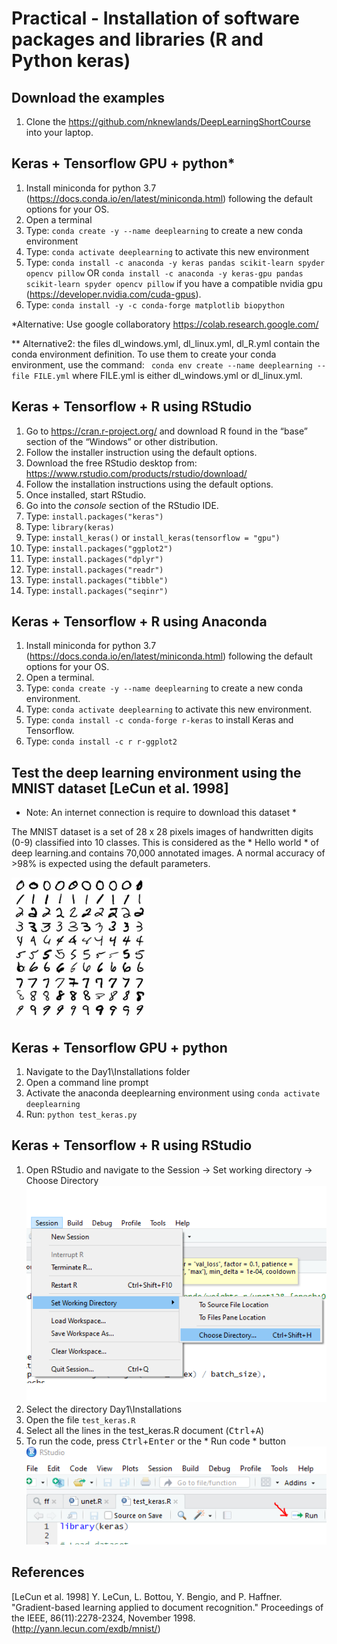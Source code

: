 Practical - Installation of software packages and libraries (R and Python keras) 
=================================================================================

Download the examples
---------------------
1. Clone the https://github.com/nknewlands/DeepLearningShortCourse into your laptop.



Keras + Tensorflow GPU + python* 
--------------------------------

1. Install miniconda for python 3.7 (https://docs.conda.io/en/latest/miniconda.html) following the default options for your OS.
2. Open a terminal
3. Type: `conda create -y --name deeplearning` to create a new conda environment
4. Type: `conda activate deeplearning` to activate this new environment
5. Type: `conda install -c anaconda -y keras pandas scikit-learn spyder opencv pillow`
 OR 
          `conda install -c anaconda -y keras-gpu pandas scikit-learn spyder opencv pillow`
 if you have a compatible nvidia gpu (https://developer.nvidia.com/cuda-gpus).
6. Type: `conda install -y -c conda-forge matplotlib biopython`

*Alternative: Use google collaboratory https://colab.research.google.com/


** Alternative2: the files dl_windows.yml, dl_linux.yml, dl_R.yml contain the conda environment definition. To use them to create your conda environment, use the command: ` conda env create --name deeplearning --file FILE.yml` where FILE.yml is either dl_windows.yml or dl_linux.yml.

Keras + Tensorflow + R using RStudio
------------------------------------

1. Go to https://cran.r-project.org/ and download R found in the “base” section of the “Windows” or other distribution.
2. Follow the installer instruction using the default options.
3. Download the free RStudio desktop from: https://www.rstudio.com/products/rstudio/download/
4. Follow the installation instructions using the default options.
5. Once installed, start RStudio.
6. Go into the *console* section of the RStudio IDE.
6. Type: `install.packages("keras")`
7. Type: `library(keras)`
8. Type: `install_keras()` or `install_keras(tensorflow = "gpu")`
9. Type: `install.packages("ggplot2")`
10. Type: `install.packages("dplyr")`
11. Type: `install.packages("readr")`
12. Type: `install.packages("tibble")`
13. Type: `install.packages("seqinr")` 


Keras + Tensorflow + R using Anaconda
-------------------------------------
1. Install miniconda for python 3.7 (https://docs.conda.io/en/latest/miniconda.html) following the default options for your OS.
2. Open a terminal.
3. Type: `conda create -y --name deeplearning` to create a new conda environment.
4. Type: `conda activate deeplearning` to activate this new environment.
5. Type: `conda install -c conda-forge r-keras` to install Keras and Tensorflow.
6. Type: `conda install -c r r-ggplot2`

Test the deep learning environment using the MNIST dataset [LeCun et al. 1998]
-------------------------------------------------------------------------------
* Note: An internet connection is require to download this dataset *

The MNIST dataset is a set of 28 x 28 pixels images of handwritten digits (0-9) classified into 10 classes. 
This is considered as the * Hello world * of deep learning.and contains 70,000 annotated images. 
A normal accuracy of >98% is expected using the default parameters.

![Sample image of the MNIST dataset](https://github.com/nknewlands/DeepLearningShortCourse/raw/master/Day1/Installations/mnist.png)

Keras + Tensorflow GPU + python
--------------------------------
1. Navigate to the Day1\Installations folder
2. Open a command line prompt
3. Activate the anaconda deeplearning environment using `conda activate deeplearning`
4. Run: `python test_keras.py`

Keras + Tensorflow + R using RStudio
------------------------------------

1. Open RStudio and navigate to the Session -> Set working directory -> Choose Directory
![Changing the RStudio session](https://github.com/nknewlands/DeepLearningShortCourse/raw/master/Day1/Installations/RStudio_session.png)
2. Select the directory Day1\Installations
3. Open the file `test_keras.R`
4. Select all the lines in the test_keras.R document (<kbd>Ctrl</kbd>+<kbd>A</kbd>)
5. To run the code, press <kbd>Ctrl</kbd>+<kbd>Enter</kbd> or the * Run code * button ![Run code button](https://github.com/nknewlands/DeepLearningShortCourse/raw/master/Day1/Installations/RStudio_runcode.png)

References
----------
[LeCun et al. 1998] Y. LeCun, L. Bottou, Y. Bengio, and P. Haffner. "Gradient-based learning applied to document recognition." Proceedings of the IEEE, 86(11):2278-2324, November 1998. (http://yann.lecun.com/exdb/mnist/)
